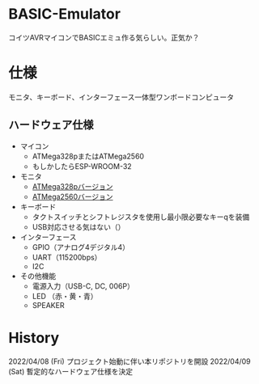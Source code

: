 # BASIC-Emulator

コイツAVRマイコンでBASICエミュ作る気らしい。正気か？

# 仕様

モニタ、キーボード、インターフェース一体型ワンボードコンピュータ

## ハードウェア仕様

- マイコン
  - ATMega328pまたはATMega2560
  - もしかしたらESP-WROOM-32
- モニタ
  - [ATMega328pバージョン](https://www.amazon.co.jp/dp/B07B2HDTV4/)
  - [ATMega2560バージョン](https://www.amazon.co.jp/dp/B09PKR2JYG/)
- キーボード
  - タクトスイッチとシフトレジスタを使用し最小限必要なキーqを装備
  - USB対応させる気はない（）
- インターフェース
  - GPIO（アナログ4デジタル4）
  - UART（115200bps）
  - I2C
- その他機能
  - 電源入力（USB-C, DC, 006P）
  - LED （赤・黄・青）
  - SPEAKER

# History

2022/04/08 (Fri) プロジェクト始動に伴い本リポジトリを開設
2022/04/09 (Sat) 暫定的なハードウェア仕様を決定
